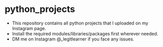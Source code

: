 # python_projects
- This repository contains all python projects that I uploaded on my Instagram page.
- Install the required modules/libraries/packages first wherever needed.
- DM me on Instagram @_legitlearner if you face any issues.
